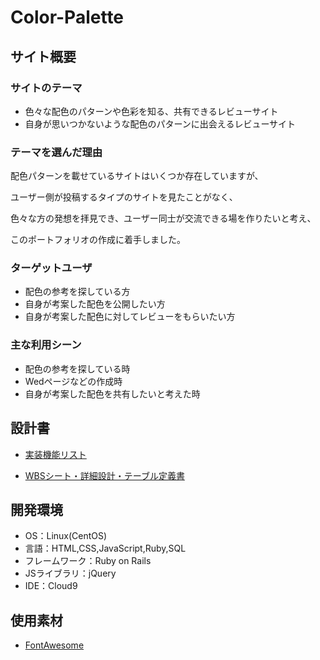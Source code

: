 # Color-Palette

## サイト概要

### サイトのテーマ
- 色々な配色のパターンや色彩を知る、共有できるレビューサイト
- 自身が思いつかないような配色のパターンに出会えるレビューサイト


### テーマを選んだ理由
配色パターンを載せているサイトはいくつか存在していますが、

ユーザー側が投稿するタイプのサイトを見たことがなく、

色々な方の発想を拝見でき、ユーザー同士が交流できる場を作りたいと考え、

このポートフォリオの作成に着手しました。


### ターゲットユーザ
- 配色の参考を探している方
- 自身が考案した配色を公開したい方
- 自身が考案した配色に対してレビューをもらいたい方


### 主な利用シーン
- 配色の参考を探している時
- Wedページなどの作成時
- 自身が考案した配色を共有したいと考えた時

## 設計書
- [実装機能リスト](https://docs.google.com/spreadsheets/d/1Hqj5gu3cER2exgT3MdBLEbdmL4sO3viEGYzALYYr_EI/edit#gid=1091086188)

 - [WBSシート・詳細設計・テーブル定義書](https://docs.google.com/spreadsheets/d/1koMMwk9A9e62ST7AvDkM6w-UXElqzhNh7WNqUrSOtJA/edit#gid=1901655167)

## 開発環境
- OS：Linux(CentOS)
- 言語：HTML,CSS,JavaScript,Ruby,SQL
- フレームワーク：Ruby on Rails
- JSライブラリ：jQuery
- IDE：Cloud9

## 使用素材
- [FontAwesome](https://fontawesome.com/v5/search)